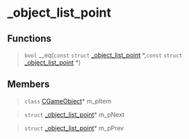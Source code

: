# _object_list_point
 
## Functions
 
> `bool` __eq(`const` `struct` [_object_list_point](lua/classes/_object_list_point.md) *,`const` `struct` [_object_list_point](lua/classes/_object_list_point.md) *)
 
## Members
 
> `class` [CGameObject](lua/classes/CGameObject.md)* m_pItem
 
> `struct` [_object_list_point](lua/classes/_object_list_point.md)* m_pNext
 
> `struct` [_object_list_point](lua/classes/_object_list_point.md)* m_pPrev
 
